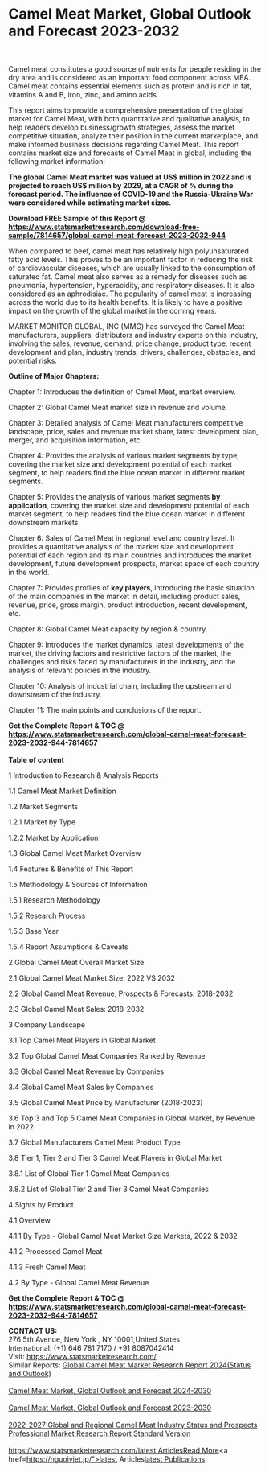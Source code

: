 <h1>Camel Meat Market, Global Outlook and Forecast 2023-2032</h1><br/><p>Camel meat constitutes a good source of nutrients for people residing in the dry area and is considered as an important food component across MEA. Camel meat contains essential elements such as protein and is rich in fat, vitamins A and B, iron, zinc, and amino acids.</p><p>This report aims to provide a comprehensive presentation of the global market for Camel Meat, with both quantitative and qualitative analysis, to help readers develop business/growth strategies, assess the market competitive situation, analyze their position in the current marketplace, and make informed business decisions regarding Camel Meat. This report contains market size and forecasts of Camel Meat in global, including the following market information:</p><p><strong>The global Camel Meat market was valued at US$ million in 2022 and is projected to reach US$ million by 2029, at a <strong>CAGR</strong> of % during the forecast period. The influence of COVID-19 and the Russia-Ukraine War were considered while estimating market sizes.</strong></p><p><strong>Download FREE Sample of this Report @ <a href="https://www.statsmarketresearch.com/download-free-sample/7814657/global-camel-meat-forecast-2023-2032-944">https://www.statsmarketresearch.com/download-free-sample/7814657/global-camel-meat-forecast-2023-2032-944</a></strong></p><p>When compared to beef, camel meat has relatively high polyunsaturated fatty acid levels. This proves to be an important factor in reducing the risk of cardiovascular diseases, which are usually linked to the consumption of saturated fat. Camel meat also serves as a remedy for diseases such as pneumonia, hypertension, hyperacidity, and respiratory diseases. It is also considered as an aphrodisiac. The popularity of camel meat is increasing across the world due to its health benefits. It is likely to have a positive impact on the growth of the global market in the coming years.</p><p>MARKET MONITOR GLOBAL, INC (MMG) has surveyed the Camel Meat manufacturers, suppliers, distributors and industry experts on this industry, involving the sales, revenue, demand, price change, product type, recent development and plan, industry trends, drivers, challenges, obstacles, and potential risks.</p><p><strong>Outline of Major Chapters:</strong></p><p>Chapter 1: Introduces the definition of Camel Meat, market overview.</p><p>Chapter 2: Global Camel Meat market size in revenue and volume.</p><p>Chapter 3: Detailed analysis of Camel Meat manufacturers competitive landscape, price, sales and revenue market share, latest development plan, merger, and acquisition information, etc.</p><p>Chapter 4: Provides the analysis of various market segments by type, covering the market size and development potential of each market segment, to help readers find the blue ocean market in different market segments.</p><p>Chapter 5: Provides the analysis of various market segments <strong>by application</strong>, covering the market size and development potential of each market segment, to help readers find the blue ocean market in different downstream markets.</p><p>Chapter 6: Sales of Camel Meat in regional level and country level. It provides a quantitative analysis of the market size and development potential of each region and its main countries and introduces the market development, future development prospects, market space of each country in the world.</p><p>Chapter 7: Provides profiles of <strong>key players</strong>, introducing the basic situation of the main companies in the market in detail, including product sales, revenue, price, gross margin, product introduction, recent development, etc.</p><p>Chapter 8: Global Camel Meat capacity by region & country.</p><p>Chapter 9: Introduces the market dynamics, latest developments of the market, the driving factors and restrictive factors of the market, the challenges and risks faced by manufacturers in the industry, and the analysis of relevant policies in the industry.</p><p>Chapter 10: Analysis of industrial chain, including the upstream and downstream of the industry.</p><p>Chapter 11: The main points and conclusions of the report.</p><div><b>Get the Complete Report & TOC @ <a href="https://www.statsmarketresearch.com/global-camel-meat-forecast-2023-2032-944-7814657">https://www.statsmarketresearch.com/global-camel-meat-forecast-2023-2032-944-7814657</a></b></div><br><b>Table of content</b><p>1 Introduction to Research & Analysis Reports<br />
 
  1.1 Camel Meat Market Definition<br />
 
  1.2 Market Segments<br />
 
  1.2.1 Market by Type<br />
 
  1.2.2 Market by Application<br />
 
  1.3 Global Camel Meat Market Overview<br />
 
  1.4 Features & Benefits of This Report<br />
 
  1.5 Methodology & Sources of Information<br />
 
  1.5.1 Research Methodology<br />
 
  1.5.2 Research Process<br />
 
  1.5.3 Base Year<br />
 
  1.5.4 Report Assumptions & Caveats<br />
 
 2 Global Camel Meat Overall Market Size<br />
 
  2.1 Global Camel Meat Market Size: 2022 VS 2032<br />
 
  2.2 Global Camel Meat Revenue, Prospects & Forecasts: 2018-2032<br />
 
  2.3 Global Camel Meat Sales: 2018-2032<br />
 
 3 Company Landscape<br />
 
  3.1 Top Camel Meat Players in Global Market<br />
 
  3.2 Top Global Camel Meat Companies Ranked by Revenue<br />
 
  3.3 Global Camel Meat Revenue by Companies<br />
 
  3.4 Global Camel Meat Sales by Companies<br />
 
  3.5 Global Camel Meat Price by Manufacturer (2018-2023)<br />
 
  3.6 Top 3 and Top 5 Camel Meat Companies in Global Market, by Revenue in 2022<br />
 
  3.7 Global Manufacturers Camel Meat Product Type<br />
 
  3.8 Tier 1, Tier 2 and Tier 3 Camel Meat Players in Global Market<br />
 
  3.8.1 List of Global Tier 1 Camel Meat Companies<br />
 
  3.8.2 List of Global Tier 2 and Tier 3 Camel Meat Companies<br />
 
 4 Sights by Product<br />
 
  4.1 Overview<br />
 
  4.1.1 By Type - Global Camel Meat Market Size Markets, 2022 & 2032<br />
 
  4.1.2 Processed Camel Meat<br />
 
  4.1.3 Fresh Camel Meat<br />
 
  4.2 By Type - Global Camel Meat Revenue <br><div><b>Get the Complete Report & TOC @ <a href="https://www.statsmarketresearch.com/global-camel-meat-forecast-2023-2032-944-7814657">https://www.statsmarketresearch.com/global-camel-meat-forecast-2023-2032-944-7814657</a></b></div></p> <b>CONTACT US:</b><br>276 5th Avenue, New York , NY 10001,United States<br>International: (+1) 646 781 7170 / +91 8087042414<br>Visit: <a href="https://www.statsmarketresearch.com/">https://www.statsmarketresearch.com/</a><br>Similar Reports: <a href="https://www.statsmarketresearch.com/global-camel-meat-forecast-2023-2032-944-7814657">Global Camel Meat Market Research Report 2024(Status and Outlook)</a><br/><br/><a href="https://www.statsmarketresearch.com/global-camel-meat-forecast-2023-2032-944-7814657">Camel Meat Market, Global Outlook and Forecast 2024-2030</a><br/><br/><a href="https://www.statsmarketresearch.com/global-camel-meat-forecast-2023-2032-944-7814657">Camel Meat Market, Global Outlook and Forecast 2023-2030</a><br/><br/><a href="https://www.statsmarketresearch.com/global-camel-meat-forecast-2023-2032-944-7814657">2022-2027 Global and Regional Camel Meat Industry Status and Prospects Professional Market Research Report Standard Version</a><br/><br/><a href="https://gyeongbokgung.com">https://www.statsmarketresearch.com/</a><a href="https://hallyeomaritime.com">latest Articles</a><a href="https://jingwansa.com">Read More</a><a href=https://nguoiviet.jp/">latest Articles</a><a href="https://www.intelmarketresearch.com/">latest Publications</a>